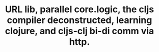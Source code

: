 ---
layout: post
title: URL lib, parallel core.logic, the cljs compiler deconstructed,
 learning clojure, and cljs-clj bi-di comm via http.
intertweets:
-
 tweet: >
  Urly, our #clojure library that unifies URL/URI parsing and
  manipulation, got many improvements recently 
 author: ClojureWerkz
 url: https://github.com/michaelklishin/urly/blob/master/ChangeLog.md
 comment: >
  Deals with relative URLs, something that the Java counterpart
  doesn't do.
-
 tweet: >
  Parallel logic programming
 author: jimduey
 url: http://www.clojure.net/2012/03/26/Messin-with-core.logic/
 comment: >
  Make core.logic scale to multiple processors via Java 7's fork-join
  parallel programming facilities.
-
 tweet: >
  Emblogginated: "Compiling Clojure to JavaScript, pt. 3 - The Himera
  Model" 
 author: fogus
 url: http://blog.fogus.me/2012/03/27/compiling-clojure-to-javascript-pt-3-the-himera-model/
 comment: >
  If you deconstruct a compiler you end up with a bunch of modules
  organized in a pipeline. Who cares where these modules are executed,
  rigth? They could be anywhere. They could be in the cloud! So here,
  Himera, provides compilation as a service. But in all reality, you
  can do a lot more with it. There is even a [podcaset
  interview](http://thinkrelevance.com/blog/2012/03/28/thinkrelevance-the-podcast-episode-008-michael-fogus)
  for this event.
-
 tweet: >
  The Newbie's Guide to Learning Clojure
 author: hnfirehose
 url: http://www.elangocheran.com/blog/2012/03/the-newbies-guide-learning-clojure/
 comment: >
  Every now and then we get a blog post with the latest and greatest
  resources for learning Clojure. This is the latest of these blog
  posts. Keep them coming -- every 6 months or so.
-
 tweet: >
  Lazy-seqs From Database With Clojure Korma
 author: paulosuzart
 url: http://paulosuzart.github.com/blog/2012/03/27/lazy-seqs-from-database-with-clojure-korma/
 comment: >
  Migrate 900K db entries from MySQL to Postgress with Korma, a few
  minutes of coding, and lazy sequences. 
-
 tweet: >
  Released: clj-browserchannel-demo - cross-browser, bi-directional
  communication in #clojurescript & #clojure app 
 author: thegeez
 url: https://github.com/thegeez/clj-browserchannel-demo
 comment: >
  Cross browser, bi-directional communication between ClojureScript
  and Clojure with
  [BrowserChannel](http://closure-library.googlecode.com/svn-history/r144/docs/closure_goog_net_browserchannel.js.html).
  "A BrowserChannel simulates a bidirectional socket over HTTP. It is
  the basis of the Gmail Chat IM connections to the server".  
---